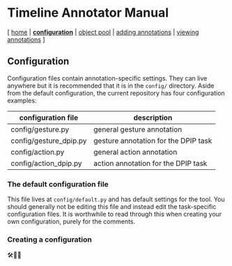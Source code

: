 # Timeline Annotator Manual

[ [home](index.md) 
| [**configuration**](configuration.md)
| [object pool](objects.md)
| [adding annotations](adding.md)
| [viewing annotations](viewing.md)
]

## Configuration

Configuration files contain annotation-specific settings. They can live anywhere but it is recommended that it is in the `config/` directory. Aside from the default configuration, the current repository has four configuration examples:

| configuration file     | description                          |
| ---------------------- | ------------------------------------ |
| config/gesture.py      | general gesture annotation           |
| config/gesture_dpip.py | gesture annotation for the DPIP task |
| config/action.py       | general action annotation            |
| config/action_dpip.py  | action annotation for the DPIP task  |


### The default configuration file

This file lives at `config/default.py` and has default settings for the tool. You should generally not be editing this file and instead edit the task-specific configuration files. It is worthwhile to read through this when creating your own configuration, purely for the comments. 

### Creating a configuration

🛠🧰🦺